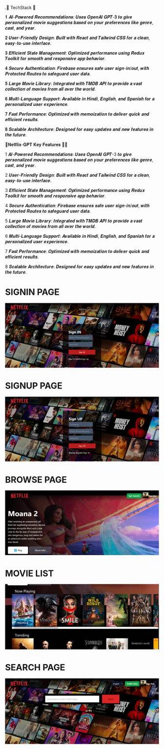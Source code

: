 
.🚀 TechStack 🚀

 𝟏  𝑨𝑰-𝑷𝒐𝒘𝒆𝒓𝒆𝒅 𝑹𝒆𝒄𝒐𝒎𝒎𝒆𝒏𝒅𝒂𝒕𝒊𝒐𝒏𝒔: 𝑼𝒔𝒆𝒔 𝑶𝒑𝒆𝒏𝑨𝑰 𝑮𝑷𝑻-𝟑 𝒕𝒐 𝒈𝒊𝒗𝒆 𝒑𝒆𝒓𝒔𝒐𝒏𝒂𝒍𝒊𝒛𝒆𝒅 𝒎𝒐𝒗𝒊𝒆 𝒔𝒖𝒈𝒈𝒆𝒔𝒕𝒊𝒐𝒏𝒔 𝒃𝒂𝒔𝒆𝒅 𝒐𝒏 𝒚𝒐𝒖𝒓 𝒑𝒓𝒆𝒇𝒆𝒓𝒆𝒏𝒄𝒆𝒔 𝒍𝒊𝒌𝒆 𝒈𝒆𝒏𝒓𝒆, 𝒄𝒂𝒔𝒕, 𝒂𝒏𝒅 𝒚𝒆𝒂𝒓.

  𝟐  𝑼𝒔𝒆𝒓-𝑭𝒓𝒊𝒆𝒏𝒅𝒍𝒚 𝑫𝒆𝒔𝒊𝒈𝒏: 𝑩𝒖𝒊𝒍𝒕 𝒘𝒊𝒕𝒉 𝑹𝒆𝒂𝒄𝒕 𝒂𝒏𝒅 𝑻𝒂𝒊𝒍𝒘𝒊𝒏𝒅 𝑪𝑺𝑺 𝒇𝒐𝒓 𝒂 𝒄𝒍𝒆𝒂𝒏, 𝒆𝒂𝒔𝒚-𝒕𝒐-𝒖𝒔𝒆 𝒊𝒏𝒕𝒆𝒓𝒇𝒂𝒄𝒆.

  𝟑  𝑬𝒇𝒇𝒊𝒄𝒊𝒆𝒏𝒕 𝑺𝒕𝒂𝒕𝒆 𝑴𝒂𝒏𝒂𝒈𝒆𝒎𝒆𝒏𝒕: 𝑶𝒑𝒕𝒊𝒎𝒊𝒛𝒆𝒅 𝒑𝒆𝒓𝒇𝒐𝒓𝒎𝒂𝒏𝒄𝒆 𝒖𝒔𝒊𝒏𝒈 𝑹𝒆𝒅𝒖𝒙 𝑻𝒐𝒐𝒍𝒌𝒊𝒕 𝒇𝒐𝒓 𝒔𝒎𝒐𝒐𝒕𝒉 𝒂𝒏𝒅 𝒓𝒆𝒔𝒑𝒐𝒏𝒔𝒊𝒗𝒆 𝒂𝒑𝒑 𝒃𝒆𝒉𝒂𝒗𝒊𝒐𝒓.

  𝟒  𝑺𝒆𝒄𝒖𝒓𝒆 𝑨𝒖𝒕𝒉𝒆𝒏𝒕𝒊𝒄𝒂𝒕𝒊𝒐𝒏: 𝑭𝒊𝒓𝒆𝒃𝒂𝒔𝒆 𝒆𝒏𝒔𝒖𝒓𝒆𝒔 𝒔𝒂𝒇𝒆 𝒖𝒔𝒆𝒓 𝒔𝒊𝒈𝒏-𝒊𝒏/𝒐𝒖𝒕, 𝒘𝒊𝒕𝒉 𝑷𝒓𝒐𝒕𝒆𝒄𝒕𝒆𝒅 𝑹𝒐𝒖𝒕𝒆𝒔 𝒕𝒐 𝒔𝒂𝒇𝒆𝒈𝒖𝒂𝒓𝒅 𝒖𝒔𝒆𝒓 𝒅𝒂𝒕𝒂.

  𝟓  𝑳𝒂𝒓𝒈𝒆 𝑴𝒐𝒗𝒊𝒆 𝑳𝒊𝒃𝒓𝒂𝒓𝒚: 𝑰𝒏𝒕𝒆𝒈𝒓𝒂𝒕𝒆𝒅 𝒘𝒊𝒕𝒉 𝑻𝑴𝑫𝑩 𝑨𝑷𝑰 𝒕𝒐 𝒑𝒓𝒐𝒗𝒊𝒅𝒆 𝒂 𝒗𝒂𝒔𝒕 𝒄𝒐𝒍𝒍𝒆𝒄𝒕𝒊𝒐𝒏 𝒐𝒇 𝒎𝒐𝒗𝒊𝒆𝒔 𝒇𝒓𝒐𝒎 𝒂𝒍𝒍 𝒐𝒗𝒆𝒓 𝒕𝒉𝒆 𝒘𝒐𝒓𝒍𝒅.

  𝟔  𝑴𝒖𝒍𝒕𝒊-𝑳𝒂𝒏𝒈𝒖𝒂𝒈𝒆 𝑺𝒖𝒑𝒑𝒐𝒓𝒕: 𝑨𝒗𝒂𝒊𝒍𝒂𝒃𝒍𝒆 𝒊𝒏 𝑯𝒊𝒏𝒅𝒊, 𝑬𝒏𝒈𝒍𝒊𝒔𝒉, 𝒂𝒏𝒅 𝑺𝒑𝒂𝒏𝒊𝒔𝒉 𝒇𝒐𝒓 𝒂 𝒑𝒆𝒓𝒔𝒐𝒏𝒂𝒍𝒊𝒛𝒆𝒅 𝒖𝒔𝒆𝒓 𝒆𝒙𝒑𝒆𝒓𝒊𝒆𝒏𝒄𝒆.

  𝟕  𝑭𝒂𝒔𝒕 𝑷𝒆𝒓𝒇𝒐𝒓𝒎𝒂𝒏𝒄𝒆: 𝑶𝒑𝒕𝒊𝒎𝒊𝒛𝒆𝒅 𝒘𝒊𝒕𝒉 𝒎𝒆𝒎𝒐𝒊𝒛𝒂𝒕𝒊𝒐𝒏 𝒕𝒐 𝒅𝒆𝒍𝒊𝒗𝒆𝒓 𝒒𝒖𝒊𝒄𝒌 𝒂𝒏𝒅 𝒆𝒇𝒇𝒊𝒄𝒊𝒆𝒏𝒕 𝒓𝒆𝒔𝒖𝒍𝒕𝒔.

  𝟖 𝑺𝒄𝒂𝒍𝒂𝒃𝒍𝒆 𝑨𝒓𝒄𝒉𝒊𝒕𝒆𝒄𝒕𝒖𝒓𝒆: 𝑫𝒆𝒔𝒊𝒈𝒏𝒆𝒅 𝒇𝒐𝒓 𝒆𝒂𝒔𝒚 𝒖𝒑𝒅𝒂𝒕𝒆𝒔 𝒂𝒏𝒅 𝒏𝒆𝒘 𝒇𝒆𝒂𝒕𝒖𝒓𝒆𝒔 𝒊𝒏 𝒕𝒉𝒆 𝒇𝒖𝒕𝒖𝒓𝒆.


 



 🚀𝐍𝐞𝐭𝐟𝐥𝐢𝐱-𝐆𝐏𝐓 𝐊𝐞𝐲 𝐅𝐞𝐚𝐭𝐮𝐫𝐞𝐬 🚀🚀

  1  𝑨𝑰-𝑷𝒐𝒘𝒆𝒓𝒆𝒅 𝑹𝒆𝒄𝒐𝒎𝒎𝒆𝒏𝒅𝒂𝒕𝒊𝒐𝒏𝒔: 𝑼𝒔𝒆𝒔 𝑶𝒑𝒆𝒏𝑨𝑰 𝑮𝑷𝑻-3 𝒕𝒐 𝒈𝒊𝒗𝒆 𝒑𝒆𝒓𝒔𝒐𝒏𝒂𝒍𝒊𝒛𝒆𝒅 𝒎𝒐𝒗𝒊𝒆 𝒔𝒖𝒈𝒈𝒆𝒔𝒕𝒊𝒐𝒏𝒔 𝒃𝒂𝒔𝒆𝒅 𝒐𝒏 𝒚𝒐𝒖𝒓 𝒑𝒓𝒆𝒇𝒆𝒓𝒆𝒏𝒄𝒆𝒔 𝒍𝒊𝒌𝒆 𝒈𝒆𝒏𝒓𝒆, 𝒄𝒂𝒔𝒕, 𝒂𝒏𝒅 𝒚𝒆𝒂𝒓.

  2  𝑼𝒔𝒆𝒓-𝑭𝒓𝒊𝒆𝒏𝒅𝒍𝒚 𝑫𝒆𝒔𝒊𝒈𝒏: 𝑩𝒖𝒊𝒍𝒕 𝒘𝒊𝒕𝒉 𝑹𝒆𝒂𝒄𝒕 𝒂𝒏𝒅 𝑻𝒂𝒊𝒍𝒘𝒊𝒏𝒅 𝑪𝑺𝑺 𝒇𝒐𝒓 𝒂 𝒄𝒍𝒆𝒂𝒏, 𝒆𝒂𝒔𝒚-𝒕𝒐-𝒖𝒔𝒆 𝒊𝒏𝒕𝒆𝒓𝒇𝒂𝒄𝒆.

  3  𝑬𝒇𝒇𝒊𝒄𝒊𝒆𝒏𝒕 𝑺𝒕𝒂𝒕𝒆 𝑴𝒂𝒏𝒂𝒈𝒆𝒎𝒆𝒏𝒕: 𝑶𝒑𝒕𝒊𝒎𝒊𝒛𝒆𝒅 𝒑𝒆𝒓𝒇𝒐𝒓𝒎𝒂𝒏𝒄𝒆 𝒖𝒔𝒊𝒏𝒈 𝑹𝒆𝒅𝒖𝒙 𝑻𝒐𝒐𝒍𝒌𝒊𝒕 𝒇𝒐𝒓 𝒔𝒎𝒐𝒐𝒕𝒉 𝒂𝒏𝒅 𝒓𝒆𝒔𝒑𝒐𝒏𝒔𝒊𝒗𝒆 𝒂𝒑𝒑 𝒃𝒆𝒉𝒂𝒗𝒊𝒐𝒓.

  4  𝑺𝒆𝒄𝒖𝒓𝒆 𝑨𝒖𝒕𝒉𝒆𝒏𝒕𝒊𝒄𝒂𝒕𝒊𝒐𝒏: 𝑭𝒊𝒓𝒆𝒃𝒂𝒔𝒆 𝒆𝒏𝒔𝒖𝒓𝒆𝒔 𝒔𝒂𝒇𝒆 𝒖𝒔𝒆𝒓 𝒔𝒊𝒈𝒏-𝒊𝒏/𝒐𝒖𝒕, 𝒘𝒊𝒕𝒉 𝑷𝒓𝒐𝒕𝒆𝒄𝒕𝒆𝒅 𝑹𝒐𝒖𝒕𝒆𝒔 𝒕𝒐 𝒔𝒂𝒇𝒆𝒈𝒖𝒂𝒓𝒅 𝒖𝒔𝒆𝒓 𝒅𝒂𝒕𝒂.

  5  𝑳𝒂𝒓𝒈𝒆 𝑴𝒐𝒗𝒊𝒆 𝑳𝒊𝒃𝒓𝒂𝒓𝒚: 𝑰𝒏𝒕𝒆𝒈𝒓𝒂𝒕𝒆𝒅 𝒘𝒊𝒕𝒉 𝑻𝑴𝑫𝑩 𝑨𝑷𝑰 𝒕𝒐 𝒑𝒓𝒐𝒗𝒊𝒅𝒆 𝒂 𝒗𝒂𝒔𝒕 𝒄𝒐𝒍𝒍𝒆𝒄𝒕𝒊𝒐𝒏 𝒐𝒇 𝒎𝒐𝒗𝒊𝒆𝒔 𝒇𝒓𝒐𝒎 𝒂𝒍𝒍 𝒐𝒗𝒆𝒓 𝒕𝒉𝒆 𝒘𝒐𝒓𝒍𝒅.

  6  𝑴𝒖𝒍𝒕𝒊-𝑳𝒂𝒏𝒈𝒖𝒂𝒈𝒆 𝑺𝒖𝒑𝒑𝒐𝒓𝒕: 𝑨𝒗𝒂𝒊𝒍𝒂𝒃𝒍𝒆 𝒊𝒏 𝑯𝒊𝒏𝒅𝒊, 𝑬𝒏𝒈𝒍𝒊𝒔𝒉, 𝒂𝒏𝒅 𝑺𝒑𝒂𝒏𝒊𝒔𝒉 𝒇𝒐𝒓 𝒂 𝒑𝒆𝒓𝒔𝒐𝒏𝒂𝒍𝒊𝒛𝒆𝒅 𝒖𝒔𝒆𝒓 𝒆𝒙𝒑𝒆𝒓𝒊𝒆𝒏𝒄𝒆.

  7  𝑭𝒂𝒔𝒕 𝑷𝒆𝒓𝒇𝒐𝒓𝒎𝒂𝒏𝒄𝒆: 𝑶𝒑𝒕𝒊𝒎𝒊𝒛𝒆𝒅 𝒘𝒊𝒕𝒉 𝒎𝒆𝒎𝒐𝒊𝒛𝒂𝒕𝒊𝒐𝒏 𝒕𝒐 𝒅𝒆𝒍𝒊𝒗𝒆𝒓 𝒒𝒖𝒊𝒄𝒌 𝒂𝒏𝒅 𝒆𝒇𝒇𝒊𝒄𝒊𝒆𝒏𝒕 𝒓𝒆𝒔𝒖𝒍𝒕𝒔.

  8 𝑺𝒄𝒂𝒍𝒂𝒃𝒍𝒆 𝑨𝒓𝒄𝒉𝒊𝒕𝒆𝒄𝒕𝒖𝒓𝒆: 𝑫𝒆𝒔𝒊𝒈𝒏𝒆𝒅 𝒇𝒐𝒓 𝒆𝒂𝒔𝒚 𝒖𝒑𝒅𝒂𝒕𝒆𝒔 𝒂𝒏𝒅 𝒏𝒆𝒘 𝒇𝒆𝒂𝒕𝒖𝒓𝒆𝒔 𝒊𝒏 𝒕𝒉𝒆 𝒇𝒖𝒕𝒖𝒓𝒆.





# SIGNIN PAGE 
![image alt](https://github.com/heyayush87/Netflix-GPT/blob/7dc4e7ec559451241c8aa34983096084f7a6262c/Screenshot%202024-11-29%20174715.png)
# SIGNUP PAGE 
![image alt](https://github.com/heyayush87/Netflix-GPT/blob/main/Screenshot%202024-11-29%20174737.png?raw=true)
# BROWSE PAGE
![image alt](https://github.com/heyayush87/Netflix-GPT/blob/main/Screenshot%202024-11-29%20174841.png?raw=true)
# MOVIE LIST 
![image alt](https://github.com/heyayush87/Netflix-GPT/blob/main/Screenshot%202024-11-29%20174919.png?raw=true)
# SEARCH PAGE
![image alt](https://github.com/heyayush87/Netflix-GPT/blob/main/Screenshot%202024-11-29%20175008.png?raw=true)

